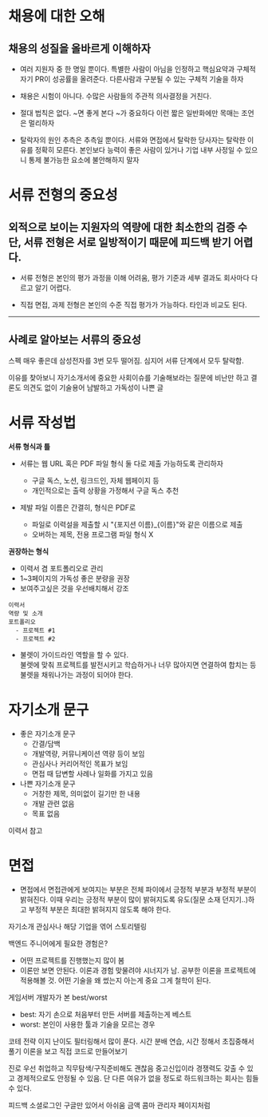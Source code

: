 # 채용에 대한 오해
채용의 성질을 올바르게 이해하자
---
- 여러 지원자 중 한 명일 뿐이다. 특별한 사람이 아님을 인정하고 핵심요약과 구체적 자기 PR이 성공률을 올려준다. 다른사람과 구분될 수 있는 구체적 기술을 하자

- 채용은 시험이 아니다. 수많은 사람들의 주관적 의사결정을 거친다.

- 절대 법칙은 없다. ~면 좋게 본다 ~가 중요하다 이런 짧은 일반화에만 목매는 조언은 멀리하자

- 탈락자의 원인 추측은 추측일 뿐이다. 서류와 면접에서 탈락한 당사자는 탈락한 이유를 정확히 모른다. 본인보다 능력이 좋은 사람이 있거나 기업 내부 사정일 수 있으니 통제 불가능한 요소에 불안해하지 말자

# 서류 전형의 중요성
외적으로 보이는 지원자의 역량에 대한 최소한의 검증 수단, 서류 전형은 서로 일방적이기 때문에 피드백 받기 어렵다.
---
- 서류 전형은 본인의 평가 과정을 이해 어려움, 평가 기준과 세부 결과도 회사마다 다르고 알기 어렵다.

- 직접 면접, 과제 전형은 본인의 수준 직접 평가가 가능하다. 타인과 비교도 된다.

---

## 사례로 알아보는 서류의 중요성
스펙 매우 좋은데 삼성전자를 3번 모두 떨어짐. 심지어 서류 단계에서 모두 탈락함. 

이유를 찾아보니
자기소개서에 중요한 사회이슈를 기술해보라는 질문에 비난만 하고 결론도 의견도 없이 기술용어 남발하고 가독성이 나쁜 글

# 서류 작성법
**서류 형식과 틀**  
- 서류는 웹 URL 혹은 PDF 파일 형식 둘 다로 제출 가능하도록 관리하자
  - 구글 독스, 노션, 링크드인, 자체 웹페이지 등
  - 개인적으로는 출력 상황을 가정해서 구글 독스 추천

- 제발 파일 이름은 간결히, 형식은 PDF로
  - 파일로 이력설을 제출할 시 "{포지션 이름}_{이름}"와 같은 이름으로 제출
  - 오버하는 제목, 전용 프로그램 파일 형식 X

**권장하는 형식**  
- 이력서 겸 포트폴리오로 관리
- 1~3페이지의 가독성 좋은 분량을 권장
- 보여주고싶은 것을 우선배치해서 강조
```
이력서
역량 및 소개 
포트폴리오
  - 프로젝트 #1
  - 프로젝트 #2
```

- 불렛이 가이드라인 역할을 할 수 있다.  
불렛에 맞춰 프로젝트를 발전시키고 학습하거나 너무 많아지면 연결하여 합치는 등 불렛을 채워나가는 과정이 되어야 한다.

# 자기소개 문구
- 좋은 자기소개 문구  
  - 간결/담백
  - 개발역량, 커뮤니케이션 역량 등이 보임
  - 관심사나 커리어적인 목표가 보임
  - 면접 때 답변할 사례나 일화를 가지고 있음
- 나쁜 자기소개 문구
  - 거창한 제목, 의미없이 길기만 한 내용
  - 개발 관련 없음
  - 목표 없음

이력서 참고

# 면접
- 면접에서 면접관에게 보여지는 부분은 전체 파이에서 긍정적 부분과 부정적 부분이 밝혀진다. 이때 우리는 긍정적 부분이 많이 밝혀지도록 유도(질문 소재 던지기..)하고 부정적 부분은 최대한 밝혀지지 않도록 해야 한다.

자기소개
관심사나 해당 기업을 엮어 스토리텔링


백엔드 주니어에게 필요한 경험은?
- 어떤 프로젝트를 진행했는지 많이 봄
- 이론만 보면 안된다. 이론과 경험 맞물려야 시너지가 남. 공부한 이론을 프로젝트에 적용해볼 것. 어떤 기술을 왜 썼는지 아는게 중요 그게 철학이 된다. 

게임서버 개발자가 본 best/worst
- best: 자기 손으로 처음부터 만든 서버를 제출하는게 베스트
- worst: 본인이 사용한 툴과 기술을 모르는 경우


코테 전략
이지 난이도 필터링해서 많이 푼다.
시간 분배 연습, 시간 정해서 초집중해서 풀기
이론을 보고 직접 코드로 만들어보기

진로
우선 취업하고 직무탐색/구직준비해도 괜찮음
중고신입이라 경쟁력도 갖출 수 있고 경제적으로도 안정될 수 있음. 단 다른 여유가 없을 정도로 하드워크하는 회사는 힘들 수 있다.




피드백
소셜로그인 구글만 있어서 아쉬움
금액 콤마 관리자 페이지처럼


